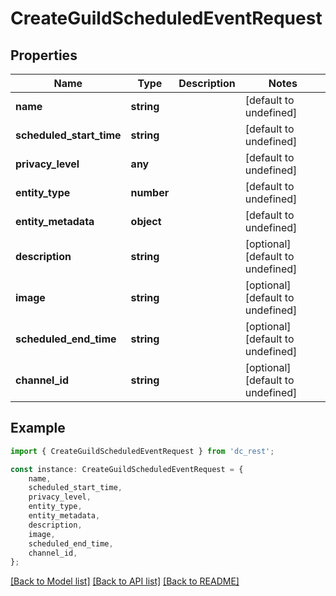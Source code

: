 # CreateGuildScheduledEventRequest


## Properties

Name | Type | Description | Notes
------------ | ------------- | ------------- | -------------
**name** | **string** |  | [default to undefined]
**scheduled_start_time** | **string** |  | [default to undefined]
**privacy_level** | **any** |  | [default to undefined]
**entity_type** | **number** |  | [default to undefined]
**entity_metadata** | **object** |  | [default to undefined]
**description** | **string** |  | [optional] [default to undefined]
**image** | **string** |  | [optional] [default to undefined]
**scheduled_end_time** | **string** |  | [optional] [default to undefined]
**channel_id** | **string** |  | [optional] [default to undefined]

## Example

```typescript
import { CreateGuildScheduledEventRequest } from 'dc_rest';

const instance: CreateGuildScheduledEventRequest = {
    name,
    scheduled_start_time,
    privacy_level,
    entity_type,
    entity_metadata,
    description,
    image,
    scheduled_end_time,
    channel_id,
};
```

[[Back to Model list]](../README.md#documentation-for-models) [[Back to API list]](../README.md#documentation-for-api-endpoints) [[Back to README]](../README.md)
